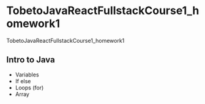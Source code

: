# TobetoJavaReactFullstackCourse1_homework1
TobetoJavaReactFullstackCourse1_homework1

## Intro to Java
* Variables
* If else
* Loops (for)
* Array

